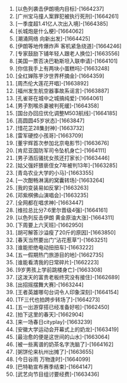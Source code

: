 
1. [以色列袭击伊朗境内目标]-[1664237]
1. [广州宝马撞人案罪犯被执行死刑]-[1664261]
1. [一季度超1.41亿人次出入境]-[1664385]
1. [长城炮是什么梗]-[1664062]
1. [潮涌网络 向新出发]-[1664425]
1. [伊朗等地传爆炸声 客机紧急绕道]-[1664246]
1. [专家鼓励下铺年轻人跟老人换位]-[1663556]
1. [美国一票否决巴勒斯坦入联申请]-[1664101]
1. [你信我手上有两块小蛋糕吗]-[1663248]
1. [全红婵陈芋汐世界杯摘金]-[1664359]
1. [周杰伦大莲花开唱]-[1663892]
1. [福州发生航空器事故系谣言]-[1663887]
1. [孔雀哥在城中之城搞纯爱]-[1664061]
1. [男子割喉杀妻被判死缓]-[1664358]
1. [国台办回应优化调整M503航线]-[1664185]
1. [高圆圆45岁状态]-[1663847]
1. [惜花芷28集封神]-[1663732]
1. [雷军硬控小孩哥]-[1663709]
1. [董宇辉首次参加北京电影节]-[1663676]
1. [肯尼亚国防军司令坠机身亡]-[1664111]
1. [男子酒后骚扰女孩还打家长]-[1663446]
1. [姑父强奸猥亵侄女7年被判13年]-[1663285]
1. [青岛农业大学的小马]-[1663355]
1. [一次酣畅淋漓的窝囊转场]-[1663264]
1. [我的变装易如反掌]-[1663263]
1. [邓紫棋佛山演唱会]-[1663235]
1. [全网都在唱求神]-[1663447]
1. [维拉总比分7:6里尔晋级4强]-[1664161]
1. [以色列反击伊朗 黄金原油大涨]-[1664311]
1. [下周要上六天班]-[1662950]
1. [胡可解答沙溢瘦了20斤的原因]-[1663850]
1. [春天当然要出门“沾花惹草”]-[1663251]
1. [谁能拒绝电动扭扭车]-[1663222]
1. [五一假期热门旅游目的地]-[1662735]
1. [谁能看清我的日常碎片]-[1662223]
1. [9岁男孩上学前跳楼身亡]-[1663308]
1. [这泼天的富贵老板终究没有接住]-[1662689]
1. [出招摇摆舞大赛]-[1663244]
1. [王者英雄哪句台词令人印象深刻]-[1664154]
1. [TF三代也拍跨步转场了]-[1664273]
1. [五一出游穿搭已经准备好啦]-[1662450]
1. [拍下这里的春天]-[1662904]
1. [来一场春日cityplay]-[1663239]
1. [安徽大学运动会开幕式上的奶龙]-[1663419]
1. [最治愈的便是这世间的山水]-[1663064]
1. [被一些离谱的奶茶名字洗脑了]-[1664162]
1. [粥饼伦来杭州出摊了]-[1663655]
1. [今日谷雨 万物逢时]-[1664099]
1. [巴特勒宣布赛季结束]-[1664147]
1. [武艺向节目组讨要经费]-[1663436]